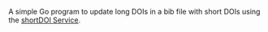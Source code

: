 A simple Go program to update long DOIs in a bib file with short DOIs using the [shortDOI Service](https://shortdoi.org/).
